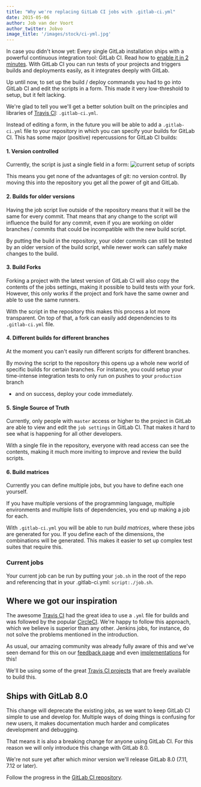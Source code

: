 ```yaml
---
title: "Why we're replacing GitLab CI jobs with .gitlab-ci.yml"
date: 2015-05-06
author: Job van der Voort
author_twitter: Jobvo
image_title: '/images/stock/ci-yml.jpg'
---
```


In case you didn't know yet: Every single GitLab installation
ships with a powerful continuous integration tool: GitLab CI.
Read how to [enable it in 2 minutes](https://gitlab.com/gitlab-org/omnibus-gitlab/blob/master/doc/gitlab-ci/README.md#getting-started).
With GitLab CI you can run tests of your projects and triggers
builds and deployments easily,
as it integrates deeply with GitLab.

Up until now, to set up the build / deploy commands you had to
go into GitLab CI and edit the scripts in a form. This made
it very low-threshold to setup, but it felt lacking.

We're glad to tell you we'll get a better solution built on the principles and libraries of [Travis CI](https://www.travis-ci.org):
`.gitlab-ci.yml`.

<!--more-->

Instead of editing a form, in the future you will be able to
add a `.gitlab-ci.yml` file to your repository in which you
can specify your builds for GitLab CI.
This has some major (positive) repercussions for GitLab CI
builds:

#### 1. Version controlled

Currently, the script is just a single field in a form:
![current setup of scripts](/images/ci-yml/jobs_old.png)

This means you get none of the advantages of git: no version control.
By moving this into the repository you get all the power of git and GitLab.

#### 2. Builds for older versions

Having the job script live outside of the repository means that it will be the
same for every commit. That means that any change to the script will influence
the build for any commit, even if you are working on older branches / commits
that could be incompatible with the new build script.

By putting the build in the repository, your older commits can still be tested
by an older version of the build script, while newer work can safely make changes
to the build.

#### 3. Build Forks

Forking a project with the latest version of GitLab CI will also copy the contents
of the jobs settings, making it possible to build tests with your fork.
However, this only works if the project and fork have the same owner and able
to use the same runners.

With the script in the repository this makes this process a lot more transparent.
On top of that, a fork can easily add dependencies to its `.gitlab-ci.yml` file.

#### 4. Different builds for different branches

At the moment you can't easily run different scripts for different branches.

By moving the script to the repository this opens up a whole new world of
specific builds for certain branches. For instance, you could setup your
time-intense integration tests to only run on pushes to your `production` branch
- and on success, deploy your code immediately.

#### 5. Single Source of Truth

Currently, only people with `master` access or higher to the project in GitLab
are able to view and edit the `job settings` in GitLab CI. That makes it hard
to see what is happening for all other developers.

With a single file in the repository, everyone with read access can see the contents,
making it much more inviting to improve and review the build scripts.

#### 6. Build matrices

Currently you can define multiple jobs, but you have to define each one yourself.

If you have multiple versions of the programming language, multiple environments and
multiple lists of dependencies, you end up making a job for each.

With `.gitlab-ci.yml` you will be able to run _build matrices_, where these jobs are
generated for you. If you define each of the dimensions, the combinations
will be generated. This makes it easier to set up complex
test suites that require this.

### Current jobs

Your current job can be run by putting your
`job.sh` in the root of the repo and referencing that in your
.gitlab-ci.yml: `script:./job.sh`.

## Where we got our inspiration

The awesome [Travis CI](https://travis-ci.org/) had the great
idea to use a `.yml` file for builds and was followed
by the popular [CircleCI](https://circleci.com). We're happy
to follow this approach, which we believe is superior than
any other. Jenkins jobs, for instance, do not solve the problems mentioned
in the introduction.

As usual, our amazing community was already fully aware of this
and we've seen demand for this on our [feedback page](http://feedback.gitlab.com/forums/176466-general/suggestions/5591851-store-build-configuration-in-the-repo-like-travi)
and even [implementations](https://github.com/claudyus/ci-yml) for this!

We'll be using some of the great [Travis CI projects](https://github.com/travis-ci/travis-ci) that are freely available to build this.

## Ships with GitLab 8.0

This change will deprecate the existing jobs, as we want to keep
GitLab CI simple to use and develop for.
Multiple ways of doing things is
confusing for new users, it makes documentation much harder and complicates
development and debugging.

That means it is also a breaking change for anyone using
GitLab CI. For this reason we will only introduce this
change with GitLab 8.0.

We're not sure yet after which minor version we'll release GitLab 8.0 (7.11, 7.12 or later).

Follow the progress in the [GitLab CI repository](https://gitlab.com/gitlab-org/gitlab-ci).
